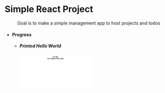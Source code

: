 <!DOCTYPE html>
<html>
<head>
  <style type="text/css">
    .tab {
      margin-left: 40px;
    }
  </style>  
</head>

<body>
  <h1> Simple React Project </h1>
  <p class="tab">Goal is to make a simple management app to host projects and todos</p>
  <ul>
    <li>
      <h4>Progress</h4>
      <ul>
        <li>
          <h5>Printed Hello World</h5>
          <img src="./readme_src/d1.png" width="50%">
        </li>
      </ul>
    </li>
  </ul>
<!-- ![HelloWorld](./readme_src/d1.png =100x100) -->


</body>
</html>
